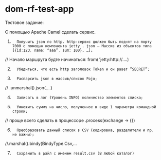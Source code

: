 # dom-rf-test-app

Тестовое задание:


С помощью Apache Camel сделать сервис.

 

1.       Получить json по http. http-сервис должен быть поднят на порту 7000 c помощью компонента jetty . json – Массив из объектов типа [{id:123, name: “ааа”, sum: 100}, …];

// Начало маршрута будте начинаться: from(“jetty:http://….)

2.       Убедиться, что есть http заголовок Token и он равет ”SECRET”;

3.       Распарсить json в массив/список Pojo;

// .unmarshal().json(….)

4.       Записать в лог (Уровень INFO) количество элементов списка;

5.       Умножить сумму на число, полученное в виде 1 параметра командной строки;

// проще всего сделать в процессоре .process(exchange -> {})

6.       Преобразовать данный список в CSV (кодировка, разделители и пр. не важны);

//.marshal().bindy(BindyType.Csv,…

7.       Сохранить в файл с именем result.csv (В любой каталог)

